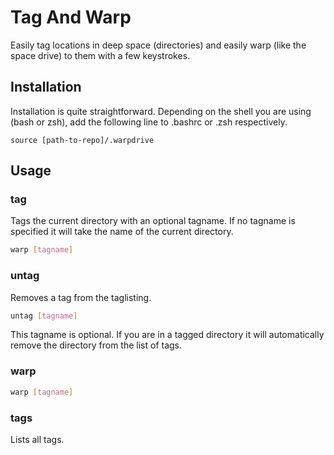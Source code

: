 # Tag And Warp

Easily tag locations in deep space (directories) and easily warp (like the space drive) to them with a few keystrokes.

## Installation

Installation is quite straightforward. Depending on the shell you are using (bash or zsh), add the following line to .bashrc or .zsh respectively.

`source [path-to-repo]/.warpdrive`

## Usage

### tag

Tags the current directory with an optional tagname. If no tagname is specified it will take the name of the current directory.

```bash
warp [tagname]
```

### untag

Removes a tag from the taglisting.

```bash
untag [tagname]
```

This tagname is optional. If you are in a tagged directory it will automatically remove the directory from the list of tags.

### warp

```bash
warp [tagname]
```

### tags

Lists all tags.
